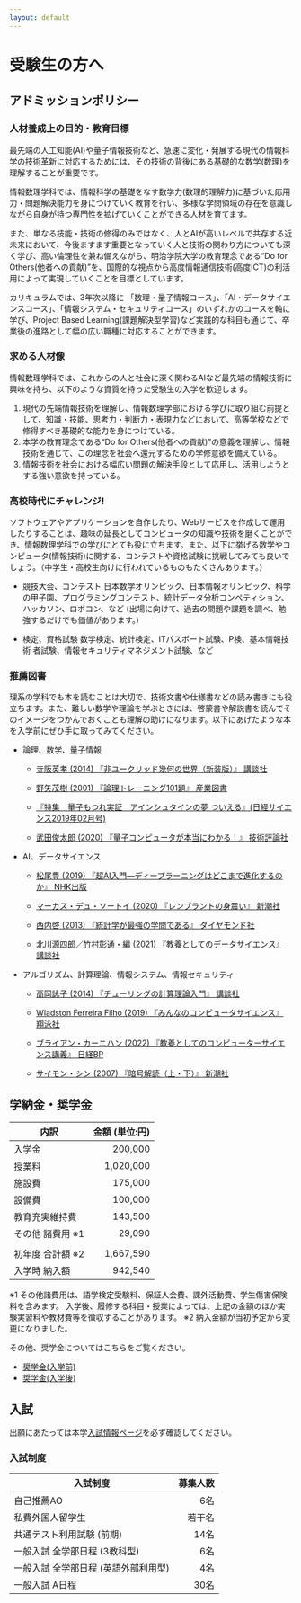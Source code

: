 ```yaml
---
layout: default
---
```


# 受験生の方へ

## アドミッションポリシー

### 人材養成上の目的・教育目標

最先端の人工知能(AI)や量子情報技術など、急速に変化・発展する現代の情報科学の技術革新に対応するためには、その技術の背後にある基礎的な数学(数理)を理解することが重要です。

情報数理学科では、情報科学の基礎をなす数学力(数理的理解力)に基づいた応用力・問題解決能力を身につけていく教育を行い、多様な学問領域の存在を意識しながら自身が持つ専門性を拡げていくことができる人材を育てます。

また、単なる技能・技術の修得のみではなく、人とAIが高いレベルで共存する近未来において、今後ますます重要となっていく人と技術の関わり方についても深く学び、高い倫理性を兼ね備えながら、明治学院大学の教育理念である“Do for Others(他者への貢献)”を、国際的な視点から高度情報通信技術(高度ICT)の利活用によって実現していくことを目標としています。

カリキュラムでは、3年次以降に 「数理・量子情報コース」、「AI・データサイエンスコース」、「情報システム・セキュリティコース」のいずれかのコースを軸に学び、Project Based Learning(課題解決型学習)など実践的な科目も通じて、卒業後の進路として幅の広い職種に対応することができます。

### 求める人材像

情報数理学科では、これからの人と社会に深く関わるAIなど最先端の情報技術に興味を持ち、以下のような資質を持った受験生の入学を歓迎します。

1. 現代の先端情報技術を理解し、情報数理学部における学びに取り組む前提として、知識・技能、思考力・判断力・表現力などにおいて、高等学校などで修得すべき基礎的な能力を身につけている。
1. 本学の教育理念である“Do for Others(他者への貢献)”の意義を理解し、情報技術を通じて、この理念を社会へ還元するための学修意欲を備えている。
1. 情報技術を社会における幅広い問題の解決手段として応用し、活用しようとする強い意欲を持っている。

### 高校時代にチャレンジ!

ソフトウェアやアプリケーションを自作したり、Webサービスを作成して運用したりすることは、趣味の延長としてコンピュータの知識や技術を磨くことができ、情報数理学科での学びにとても役に立ちます。また、以下に挙げる数学やコンピュータ(情報技術)に関する、コンテストや資格試験に挑戦してみても良いでしょう。（中学生・高校生向けに行われているものもたくさんあります。）

- 競技大会、コンテスト
日本数学オリンピック、日本情報オリンピック、科学の甲子園、プログラミングコンテスト、統計データ分析コンペティション、ハッカソン、ロボコン、など (出場に向けて、過去の問題や課題を調べ、勉強するだけでも価値があります。)

- 検定、資格試験
数学検定、統計検定、ITパスポート試験、P検、基本情報技術
者試験、情報セキュリティマネジメント試験、など

### 推薦図書

理系の学科でも本を読むことは大切で、技術文書や仕様書などの読み書きにも役立ちます。また、難しい数学や理論を学ぶときには、啓蒙書や解説書を読んでそのイメージをつかんでおくことも理解の助けになります。以下にあげたような本を入学前にぜひ手に取ってみてください。

- 論理、数学、量子情報
  - [寺阪英孝 (2014) 『非ユークリッド幾何の世界（新装版）』 講談社](https://bookclub.kodansha.co.jp/product?item=0000194841)

  - [野矢茂樹 (2001) 『論理トレーニング101題』 産業図書](https://www.lib.hokudai.ac.jp/book/index_detail.php?SSID=128)

  - [『特集　量子もつれ実証　アインシュタインの夢 ついえる』(日経サイエンス2019年02月号)](https://www.nikkei-science.com/page/magazine/201902.html)

  - [武田俊太郎 (2020) 『量子コンピュータが本当にわかる！』 技術評論社](https://gihyo.jp/book/2020/978-4-297-11135-9)

- AI、データサイエンス
  - [松尾豊 (2019) 『超AI入門―ディープラーニングはどこまで進化するのか』 NHK出版](https://www.nhk-book.co.jp/detail/000000817712019.html)

  - [マーカス・デュ・ソートイ (2020) 『レンブラントの身震い』 新潮社](https://www.shinchosha.co.jp/book/590169/)

  - [西内啓 (2013) 『統計学が最強の学問である』 ダイヤモンド社](https://www.diamond.co.jp/book/9784478022214.html)

  - [北川源四郎／竹村彰通・編 (2021) 『教養としてのデータサイエンス』 講談社](https://www.kspub.co.jp/book/detail/5238097.html)

- アルゴリズム、計算理論、情報システム、情報セキュリティ
  - [高岡詠子 (2014) 『チューリングの計算理論入門』 講談社](https://bookclub.kodansha.co.jp/product?item=0000194812)

  - [Wladston Ferreira Filho (2019) 『みんなのコンピュータサイエンス』 翔泳社](https://www.shoeisha.co.jp/book/detail/9784798154817)

  - [ブライアン・カーニハン (2022) 『教養としてのコンピューターサイエンス講義』 日経BP](https://bookplus.nikkei.com/atcl/catalog/22/04/24/00110/)

  - [サイモン・シン (2007)  『暗号解読（上・下）』 新潮社](https://www.shinchosha.co.jp/book/215972/)
<!--　https://www.shinchosha.co.jp/book/215973/ -->

## 学納金・奨学金

|内訳|金額 (単位:円)|
|---|---:|
|入学金|200,000|
|授業料|1,020,000|
|施設費|175,000|
|設備費|100,000|
|教育充実維持費|143,500|
|その他 諸費用 ※1|29,090|
|||
|初年度 合計額 ※2|1,667,590|
|入学時 納入額|942,540|

※1 その他諸費用は、語学検定受験料、保証人会費、課外活動費、学生傷害保険料を含みます。 入学後、履修する科目・授業によっては、上記の金額のほか実験実習料や教材費等を徴収することがあります。
※2 納入金額が当初予定から変更になりました。

その他、奨学金についてはこちらをご覧ください。

- [奨学金(入学前)](https://www.meijigakuin.ac.jp/admission/scholarship_benefit/scholarship/shirokane/)
- [奨学金(入学後)](https://www.meijigakuin.ac.jp/gakusei/scholarship_information/)

## 入試

出願にあたっては本学[入試情報ページ](https://www.meijigakuin.ac.jp/admission/)を必ず確認してください。

### 入試制度

|入試制度|募集人数|
|---|---:|
|自己推薦AO|6名|
|私費外国人留学生|若干名|
|共通テスト利用試験 (前期)|14名|
|一般入試 全学部日程 (3教科型)|6名|
|一般入試 全学部日程 (英語外部利用型)|4名|
|一般入試 A日程|30名|
